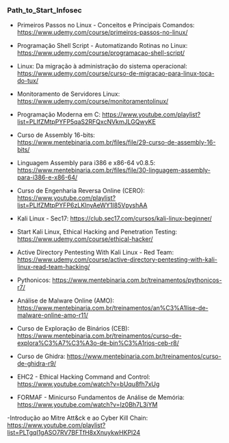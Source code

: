 ### Path_to_Start_Infosec

- Primeiros Passos no Linux - Conceitos e Principais Comandos: https://www.udemy.com/course/primeiros-passos-no-linux/

- Programação Shell Script - Automatizando Rotinas no Linux: https://www.udemy.com/course/programacao-shell-script/

- Linux: Da migração à administração do sistema operacional: https://www.udemy.com/course/curso-de-migracao-para-linux-toca-do-tux/

- Monitoramento de Servidores Linux: https://www.udemy.com/course/monitoramentolinux/

- Programação Moderna em C: https://www.youtube.com/playlist?list=PLIfZMtpPYFP5qaS2RFQxcNVkmJLGQwyKE

- Curso de Assembly 16-bits: https://www.mentebinaria.com.br/files/file/29-curso-de-assembly-16-bits/

- Linguagem Assembly para i386 e x86-64 v0.8.5: https://www.mentebinaria.com.br/files/file/30-linguagem-assembly-para-i386-e-x86-64/

- Curso de Engenharia Reversa Online (CERO): https://www.youtube.com/playlist?list=PLIfZMtpPYFP6zLKlnyAeWY1I85VpyshAA

- Kali Linux - Sec17: https://club.sec17.com/cursos/kali-linux-beginner/

- Start Kali Linux, Ethical Hacking and Penetration Testing: https://www.udemy.com/course/ethical-hacker/

- Active Directory Pentesting With Kali Linux - Red Team: https://www.udemy.com/course/active-directory-pentesting-with-kali-linux-read-team-hacking/ 

- Pythonicos: https://www.mentebinaria.com.br/treinamentos/pythonicos-r7/

- Análise de Malware Online (AMO): https://www.mentebinaria.com.br/treinamentos/an%C3%A1lise-de-malware-online-amo-r11/

- Curso de Exploração de Binários (CEB): https://www.mentebinaria.com.br/treinamentos/curso-de-explora%C3%A7%C3%A3o-de-bin%C3%A1rios-ceb-r8/ 

- Curso de Ghidra: https://www.mentebinaria.com.br/treinamentos/curso-de-ghidra-r9/

- EHC2 - Ethical Hacking Command and Control:  https://www.youtube.com/watch?v=bUqu8fh7xUg

- FORMAF - Minicurso Fundamentos de Análise de Memória:  https://www.youtube.com/watch?v=Iz0Bh7L3iYM 

-Introdução ao Mitre Att&ck e ao Cyber Kill Chain: https://www.youtube.com/playlist?list=PLTgqI1gASO7RV7BFTfH8xXnuykwHKPl24


 
